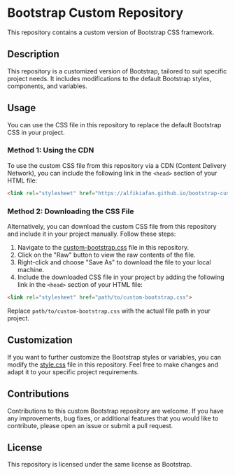 # Bootstrap Custom Repository

This repository contains a custom version of Bootstrap CSS framework.

## Description

This repository is a customized version of Bootstrap, tailored to suit specific project needs. It includes modifications to the default Bootstrap styles, components, and variables.

## Usage

You can use the CSS file in this repository to replace the default Bootstrap CSS in your project.

### Method 1: Using the CDN

To use the custom CSS file from this repository via a CDN (Content Delivery Network), you can include the following link in the `<head>` section of your HTML file:

```html
<link rel="stylesheet" href="https://alfikiafan.github.io/bootstrap-custom/style.css">
```

### Method 2: Downloading the CSS File

Alternatively, you can download the custom CSS file from this repository and include it in your project manually. Follow these steps:

1. Navigate to the [custom-bootstrap.css](custom-bootstrap.css) file in this repository.
2. Click on the "Raw" button to view the raw contents of the file.
3. Right-click and choose "Save As" to download the file to your local machine.
4. Include the downloaded CSS file in your project by adding the following link in the `<head>` section of your HTML file:

```html
<link rel="stylesheet" href="path/to/custom-bootstrap.css">
```

Replace `path/to/custom-bootstrap.css` with the actual file path in your project.

## Customization

If you want to further customize the Bootstrap styles or variables, you can modify the [style.css](style.css) file in this repository. Feel free to make changes and adapt it to your specific project requirements.

## Contributions

Contributions to this custom Bootstrap repository are welcome. If you have any improvements, bug fixes, or additional features that you would like to contribute, please open an issue or submit a pull request.

## License

This repository is licensed under the same license as Bootstrap.